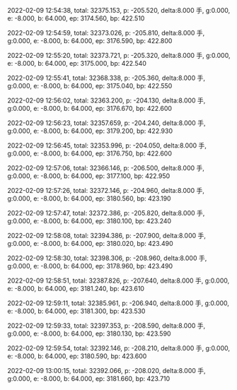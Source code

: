 2022-02-09 12:54:38, total: 32375.153, p: -205.520, delta:8.000 手, g:0.000, e: -8.000, b: 64.000, ep: 3174.560, bp: 422.510

2022-02-09 12:54:59, total: 32373.026, p: -205.810, delta:8.000 手, g:0.000, e: -8.000, b: 64.000, ep: 3176.590, bp: 422.800

2022-02-09 12:55:20, total: 32373.721, p: -205.320, delta:8.000 手, g:0.000, e: -8.000, b: 64.000, ep: 3175.000, bp: 422.540

2022-02-09 12:55:41, total: 32368.338, p: -205.360, delta:8.000 手, g:0.000, e: -8.000, b: 64.000, ep: 3175.040, bp: 422.550

2022-02-09 12:56:02, total: 32363.200, p: -204.130, delta:8.000 手, g:0.000, e: -8.000, b: 64.000, ep: 3176.670, bp: 422.600

2022-02-09 12:56:23, total: 32357.659, p: -204.240, delta:8.000 手, g:0.000, e: -8.000, b: 64.000, ep: 3179.200, bp: 422.930

2022-02-09 12:56:45, total: 32353.996, p: -204.050, delta:8.000 手, g:0.000, e: -8.000, b: 64.000, ep: 3176.750, bp: 422.600

2022-02-09 12:57:06, total: 32366.146, p: -206.500, delta:8.000 手, g:0.000, e: -8.000, b: 64.000, ep: 3177.100, bp: 422.950

2022-02-09 12:57:26, total: 32372.146, p: -204.960, delta:8.000 手, g:0.000, e: -8.000, b: 64.000, ep: 3180.560, bp: 423.190

2022-02-09 12:57:47, total: 32372.386, p: -205.820, delta:8.000 手, g:0.000, e: -8.000, b: 64.000, ep: 3180.100, bp: 423.240

2022-02-09 12:58:08, total: 32394.386, p: -207.900, delta:8.000 手, g:0.000, e: -8.000, b: 64.000, ep: 3180.020, bp: 423.490

2022-02-09 12:58:30, total: 32398.306, p: -208.960, delta:8.000 手, g:0.000, e: -8.000, b: 64.000, ep: 3178.960, bp: 423.490

2022-02-09 12:58:51, total: 32387.826, p: -207.640, delta:8.000 手, g:0.000, e: -8.000, b: 64.000, ep: 3181.240, bp: 423.610

2022-02-09 12:59:11, total: 32385.961, p: -206.940, delta:8.000 手, g:0.000, e: -8.000, b: 64.000, ep: 3181.300, bp: 423.530

2022-02-09 12:59:33, total: 32397.353, p: -208.590, delta:8.000 手, g:0.000, e: -8.000, b: 64.000, ep: 3180.130, bp: 423.590

2022-02-09 12:59:54, total: 32392.146, p: -208.210, delta:8.000 手, g:0.000, e: -8.000, b: 64.000, ep: 3180.590, bp: 423.600

2022-02-09 13:00:15, total: 32392.066, p: -208.020, delta:8.000 手, g:0.000, e: -8.000, b: 64.000, ep: 3181.660, bp: 423.710